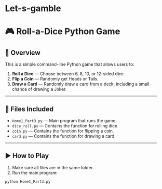 # Let-s-gamble
# 🎮 Roll-a-Dice Python Game

## 📌 Overview

This is a simple command-line Python game that allows users to:

1. **Roll a Dice** — Choose between 6, 8, 10, or 12-sided dice.
2. **Flip a Coin** — Randomly get Heads or Tails.
3. **Draw a Card** — Randomly draw a card from a deck, including a small chance of drawing a Joker.

---

## 📂 Files Included

- `Home1_Part3.py` — Main program that runs the game.
- `dice_roll.py` — Contains the function for rolling dice.
- `coin.py` — Contains the function for flipping a coin.
- `card.py` — Contains the function for drawing a card.

---

## ▶️ How to Play

1. Make sure all files are in the same folder.
2. Run the main program:

```bash
python Home1_Part3.py
